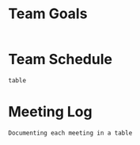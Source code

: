 # Team Goals
```

```

# Team Schedule
```
table
```

# Meeting Log

```
Documenting each meeting in a table
```